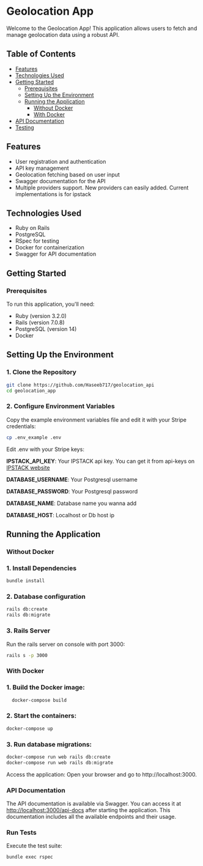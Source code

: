# Geolocation App

Welcome to the Geolocation App! This application allows users to fetch and manage geolocation data using a robust API.

## Table of Contents
- [Features](#features)
- [Technologies Used](#technologies-used)
- [Getting Started](#getting-started)
  - [Prerequisites](#prerequisites)
  - [Setting Up the Environment](#setting-up-the-environment)
  - [Running the Application](#running-the-application)
    - [Without Docker](#without-docker)
    - [With Docker](#with-docker)
- [API Documentation](#api-documentation)
- [Testing](#run-tests)

## Features
- User registration and authentication
- API key management
- Geolocation fetching based on user input
- Swagger documentation for the API
- Multiple providers support. New providers can easily added. Current implementations is for ipstack

## Technologies Used
- Ruby on Rails
- PostgreSQL
- RSpec for testing
- Docker for containerization
- Swagger for API documentation

## Getting Started

### Prerequisites
To run this application, you'll need:
- Ruby (version 3.2.0)
- Rails (version 7.0.8)
- PostgreSQL (version 14)
- Docker

## Setting Up the Environment
### 1. Clone the Repository
```sh
git clone https://github.com/Haseeb717/geolocation_api
cd geolocation_app
```

### 2. Configure Environment Variables
Copy the example environment variables file and edit it with your Stripe credentials:

```sh
cp .env_example .env
```
Edit .env with your Stripe keys:

**IPSTACK_API_KEY**: Your IPSTACK api key. You can get it from api-keys on [IPSTACK website](https://ipstack.com/)

**DATABASE_USERNAME**: Your Postgresql username

**DATABASE_PASSWORD**: Your Postgresql password

**DATABASE_NAME**: Database name you wanna add

**DATABASE_HOST**: Localhost or Db host ip


## Running the Application 
### Without Docker

### 1. Install Dependencies
```sh
bundle install
```

### 2. Database configuration
```sh
rails db:create
rails db:migrate
```

### 3. Rails Server

Run the rails server on console with port 3000:

```sh
rails s -p 3000
```

### With Docker

### 1. Build the Docker image:
```sh 
  docker-compose build
```

### 2. Start the containers:
```sh
docker-compose up
```

### 3. Run database migrations:
```sh 
docker-compose run web rails db:create
docker-compose run web rails db:migrate
```

Access the application: Open your browser and go to http://localhost:3000.

### API Documentation
The API documentation is available via Swagger. You can access it at [http://localhost:3000/api-docs](Swagger-Api-docs) after starting the application. This documentation includes all the available endpoints and their usage.

### Run Tests

Execute the test suite:

```sh 
bundle exec rspec
```
